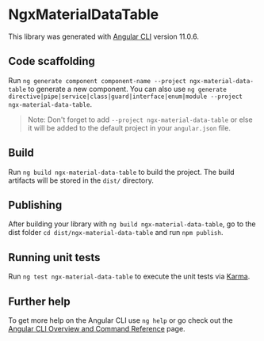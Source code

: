 # NgxMaterialDataTable

This library was generated with [Angular CLI](https://github.com/angular/angular-cli) version 11.0.6.

## Code scaffolding

Run `ng generate component component-name --project ngx-material-data-table` to generate a new component. You can also use `ng generate directive|pipe|service|class|guard|interface|enum|module --project ngx-material-data-table`.
> Note: Don't forget to add `--project ngx-material-data-table` or else it will be added to the default project in your `angular.json` file. 

## Build

Run `ng build ngx-material-data-table` to build the project. The build artifacts will be stored in the `dist/` directory.

## Publishing

After building your library with `ng build ngx-material-data-table`, go to the dist folder `cd dist/ngx-material-data-table` and run `npm publish`.

## Running unit tests

Run `ng test ngx-material-data-table` to execute the unit tests via [Karma](https://karma-runner.github.io).

## Further help

To get more help on the Angular CLI use `ng help` or go check out the [Angular CLI Overview and Command Reference](https://angular.io/cli) page.
